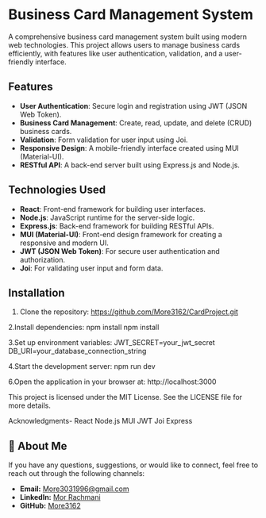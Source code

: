 
# Business Card Management System

A comprehensive business card management system built using modern web technologies. This project allows users to manage business cards efficiently, with features like user authentication, validation, and a user-friendly interface.

## Features

- **User Authentication**: Secure login and registration using JWT (JSON Web Token).
- **Business Card Management**: Create, read, update, and delete (CRUD) business cards.
- **Validation**: Form validation for user input using Joi.
- **Responsive Design**: A mobile-friendly interface created using MUI (Material-UI).
- **RESTful API**: A back-end server built using Express.js and Node.js.

## Technologies Used

- **React**: Front-end framework for building user interfaces.
- **Node.js**: JavaScript runtime for the server-side logic.
- **Express.js**: Back-end framework for building RESTful APIs.
- **MUI (Material-UI)**: Front-end design framework for creating a responsive and modern UI.
- **JWT (JSON Web Token)**: For secure user authentication and authorization.
- **Joi**: For validating user input and form data.

## Installation

1. Clone the repository:
https://github.com/More3162/CardProject.git

2.Install dependencies:
npm install
npm install

3.Set up environment variables:
JWT_SECRET=your_jwt_secret
DB_URI=your_database_connection_string

4.Start the development server:
npm run dev

6.Open the application in your browser at:
http://localhost:3000


This project is licensed under the MIT License. See the LICENSE file for more details.

Acknowledgments-
React
Node.js
MUI
JWT
Joi
Express






## 🚀 About Me
If you have any questions, suggestions, or would like to connect, feel free to reach out through the following channels:

- **Email:** More3031996@gmail.com
- **LinkedIn:** [Mor Rachmani](https://www.linkedin.com/in/mor-rachmani)
- **GitHub:** [More3162](https://github.com/More3162)

